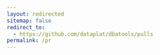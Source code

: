 ```yaml
---
layout: redirected
sitemap: false
redirect_to:
  - https://github.com/dataplat/dbatools/pulls
permalink: /pr
---
```

